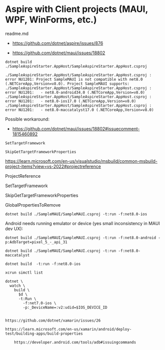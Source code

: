 # Aspire with Client projects (MAUI, WPF, WinForms, etc.)

readme.md

*   https://github.com/dotnet/aspire/issues/876

*   https://github.com/dotnet/maui/issues/18802

```
dotnet build ./SampleAspireStarter.AppHost/SampleAspireStarter.AppHost.csproj
```

```
./SampleAspireStarter.AppHost/SampleAspireStarter.AppHost.csproj : error NU1201: Project SampleMAUI is not compatible with net8.0 (.NETCoreApp,Version=v8.0). Project SampleMAUI supports:
./SampleAspireStarter.AppHost/SampleAspireStarter.AppHost.csproj : error NU1201:   - net8.0-android34.0 (.NETCoreApp,Version=v8.0)
./SampleAspireStarter.AppHost/SampleAspireStarter.AppHost.csproj : error NU1201:   - net8.0-ios17.0 (.NETCoreApp,Version=v8.0)
./SampleAspireStarter.AppHost/SampleAspireStarter.AppHost.csproj : error NU1201:   - net8.0-maccatalyst17.0 (.NETCoreApp,Version=v8.0)
```

Possible workaround:

*   https://github.com/dotnet/maui/issues/18802#issuecomment-1815460892

`SetTargetFramework`

`SkipGetTargetFrameworkProperties`


https://learn.microsoft.com/en-us/visualstudio/msbuild/common-msbuild-project-items?view=vs-2022#projectreference

ProjectReference

  SetTargetFramework

  SkipGetTargetFrameworkProperties

  GlobalPropertiesToRemove



```
dotnet build ./SampleMAUI/SampleMAUI.csproj -t:run -f:net8.0-ios
```

Android needs running emulator or device (yes small inconsistency in MAUI dev UX):

```
dotnet build ./SampleMAUI/SampleMAUI.csproj -t:run -f:net8.0-android -p:AdbTarget=pixel_5_-_api_31
```

```
dotnet build ./SampleMAUI/SampleMAUI.csproj -t:run -f:net8.0-maccatalyst
```


```
dotnet build  -t:run -f:net8.0-ios

xcrun simctl list

```
    dotnet \
      watch \
        build \
          $d \
          -t:Run \
            -f:net7.0-ios \
            -p:_DeviceName=:v2:udid=$IOS_DEVICE_ID
```

https://github.com/dotnet/xamarin/issues/26

https://learn.microsoft.com/en-us/xamarin/android/deploy-test/building-apps/build-properties

    https://developer.android.com/tools/adb#issuingcommands



